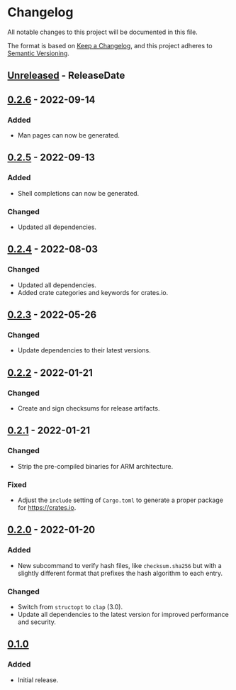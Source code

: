 <!-- markdownlint-disable MD024 -->

# Changelog

All notable changes to this project will be documented in this file.

The format is based on [Keep a Changelog](https://keepachangelog.com/en/1.0.0/),
and this project adheres to [Semantic Versioning](https://semver.org/spec/v2.0.0.html).

## [Unreleased] - ReleaseDate

## [0.2.6] - 2022-09-14

### Added

- Man pages can now be generated.

## [0.2.5] - 2022-09-13

### Added

- Shell completions can now be generated.

### Changed

- Updated all dependencies.

## [0.2.4] - 2022-08-03

### Changed

- Updated all dependencies.
- Added crate categories and keywords for crates.io.

## [0.2.3] - 2022-05-26

### Changed

- Update dependencies to their latest versions.

## [0.2.2] - 2022-01-21

### Changed

- Create and sign checksums for release artifacts.

## [0.2.1] - 2022-01-21

### Changed

- Strip the pre-compiled binaries for ARM architecture.

### Fixed

- Adjust the `include` setting of `Cargo.toml` to generate a proper package for <https://crates.io>.

## [0.2.0] - 2022-01-20

### Added

- New subcommand to verify hash files, like `checksum.sha256` but with a slightly different format
  that prefixes the hash algorithm to each entry.

### Changed

- Switch from `structopt` to `clap` (3.0).
- Update all dependencies to the latest version for improved performance and security.

## [0.1.0]

### Added

- Initial release.

[Unreleased]: https://github.com/dnaka91/wholesum/compare/v0.2.6...HEAD
[0.2.6]: https://github.com/dnaka91/wholesum/compare/v0.2.5...v0.2.6
[0.2.5]: https://github.com/dnaka91/wholesum/compare/v0.2.4...v0.2.5
[0.2.4]: https://github.com/dnaka91/wholesum/compare/v0.2.3...v0.2.4
[0.2.3]: https://github.com/dnaka91/wholesum/compare/v0.2.2...v0.2.3
[0.2.2]: https://github.com/dnaka91/wholesum/compare/v0.2.1...v0.2.2
[0.2.1]: https://github.com/dnaka91/wholesum/compare/v0.2.0...v0.2.1
[0.2.0]: https://github.com/dnaka91/wholesum/compare/v0.1.0...v0.2.0
[0.1.0]: https://github.com/dnaka91/wholesum/releases/tag/v0.1.0
